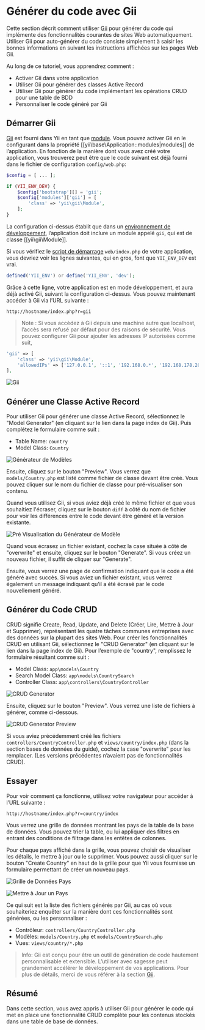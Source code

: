 Générer du code avec Gii
========================

Cette section décrit comment utiliser [Gii](tool-gii.md) pour générer du code qui implémente des fonctionnalités
courantes de sites Web automatiquement. Utiliser Gii pour auto-générer du code consiste simplement à saisir les
bonnes informations en suivant les instructions affichées sur les pages Web Gii.

Au long de ce tutoriel, vous apprendrez comment :

* Activer Gii dans votre application
* Utiliser Gii pour générer des classes Active Record
* Utiliser Gii pour générer du code implémentant les opérations CRUD pour une table de BDD
* Personnaliser le code généré par Gii


Démarrer Gii <span id="starting-gii"></span>
------------

[Gii](tool-gii.md) est fourni dans Yii en tant que [module](structure-modules.md). Vous pouvez activer Gii en le 
configurant dans la propriété [[yii\base\Application::modules|modules]] de l’application. En fonction de la manière 
dont vous avez créé votre application, vous trouverez peut être que le code suivant est déjà fourni dans le fichier de 
configuration `config/web.php`:

```php
$config = [ ... ];

if (YII_ENV_DEV) {
    $config['bootstrap'][] = 'gii';
    $config['modules']['gii'] = [
        'class' => 'yii\gii\Module',
    ];
}
```

La configuration ci-dessus établit que dans un [environnement de développement](concept-configurations.md#environment-constants), 
l’application doit inclure un module appelé `gii`, qui est de classe [[yii\gii\Module]].

Si vous vérifiez le [script de démarrage](structure-entry-scripts.md) `web/index.php` de votre application, vous devriez voir
les lignes suivantes, qui en gros, font que `YII_ENV_DEV` est vrai.

```php
defined('YII_ENV') or define('YII_ENV', 'dev');
```

Grâce à cette ligne, votre application est en mode développement, et aura déjà activé Gii, suivant la configuration 
ci-dessus. Vous pouvez maintenant accéder à Gii via l’URL suivante :

```
http://hostname/index.php?r=gii
```

> Note : Si vous accèdez à Gii depuis une machine autre que localhost, l’accès sera refusé par défaut pour des raisons 
> de sécurité. Vous pouvez configurer Gii pour ajouter les adresses IP autorisées comme suit,
>
```php
'gii' => [
    'class' => 'yii\gii\Module',
    'allowedIPs' => ['127.0.0.1', '::1', '192.168.0.*', '192.168.178.20'] // ajustez cela suivant vos besoins
],
```

![Gii](images/start-gii.png)


Générer une Classe Active Record <span id="generating-ar"></span>
---------------------------------

Pour utiliser Gii pour générer une classe Active Record, sélectionnez le "Model Generator" (en cliquant sur le lien 
dans la page index de Gii). Puis complétez le formulaire comme suit :

* Table Name: `country`
* Model Class: `Country`

![Générateur de Modèles](images/start-gii-model.png)

Ensuite, cliquez sur le bouton "Preview". Vous verrez que `models/Country.php` est listé comme fichier de classe devant être créé. Vous pouvez cliquer sur le nom du fichier de classe pour pré-visualiser son contenu.

Quand vous utilisez Gii, si vous aviez déjà créé le même fichier et que vous souhaitiez l'écraser, cliquez sur le bouton `diff`
à côté du nom de fichier pour voir les différences entre le code devant être généré et la version existante.

![Pré Visualisation du Générateur de Modèle](images/start-gii-model-preview.png)

Quand vous écrasez un fichier existant, cochez la case située à côté de "overwrite" et ensuite, cliquez sur le bouton
"Generate". Si vous créez un nouveau fichier, il suffit de cliquer sur "Generate". 

Ensuite, vous verrez une page de confirmation indiquant que le code a été généré avec succès. Si vous aviez un fichier 
existant, vous verrez également un message indiquant qu’il a été écrasé par le code nouvellement généré.


Générer du Code CRUD <span id="generating-crud"></span>
--------------------

CRUD signifie Create, Read, Update, and Delete (Créer, Lire, Mettre à Jour et Supprimer), représentant les quatre tâches
communes entreprises avec des données sur la plupart des sites Web. Pour créer les fonctionnalités CRUD en utilisant
Gii, sélectionnez le "CRUD Generator" (en cliquant sur le lien dans la page index de Gii). Pour l’exemple de "country",
remplissez le formulaire résultant comme suit :

* Model Class: `app\models\Country`
* Search Model Class: `app\models\CountrySearch`
* Controller Class: `app\controllers\CountryController`

![CRUD Generator](images/start-gii-crud.png)

Ensuite, cliquez sur le bouton "Preview". Vous verrez une liste de fichiers à générer, comme ci-dessous.

![CRUD Generator Preview](images/start-gii-crud-preview.png)

Si vous aviez précédemment créé les fichiers  `controllers/CountryController.php` et
`views/country/index.php` (dans la section bases de données du guide), cochez la case "overwrite" pour les remplacer.
(Les versions précédentes n’avaient pas de fonctionnalités CRUD).


Essayer <span id="trying-it-out"></span>
-------------

Pour voir comment ça fonctionne, utilisez votre navigateur pour accéder à l’URL suivante :

```
http://hostname/index.php?r=country/index
```

Vous verrez une grille de données montrant les pays de la table de la base de données. Vous pouvez trier la table, ou
lui appliquer des filtres en entrant des conditions de filtrage dans les entêtes de colonnes.


Pour chaque pays affiché dans la grille, vous pouvez choisir de visualiser les détails, le mettre à jour ou le
supprimer.
Vous pouvez aussi cliquer sur le bouton "Create Country" en haut de la grille pour que Yii vous fournisse un formulaire
permettant de créer un nouveau pays.

![Grille de Données Pays](images/start-gii-country-grid.png)

![Mettre à Jour un Pays](images/start-gii-country-update.png)

Ce qui suit est la liste des fichiers générés par Gii, au cas où vous souhaiteriez enquêter sur la manière dont ces
fonctionnalités sont générées, ou les personnaliser :

* Contrôleur: `controllers/CountryController.php`
* Modèles: `models/Country.php` et `models/CountrySearch.php`
* Vues: `views/country/*.php`

> Info: Gii est conçu pour être un outil de génération de code hautement personnalisable et extensible. L’utiliser avec
  sagesse peut grandement accélérer le développement de vos applications. Pour plus de détails, merci de vous référer 
  à la section [Gii](tool-gii.md).


Résumé <span id="summary"></span>
-------

Dans cette section, vous avez appris à utiliser Gii pour générer le code qui met en place une fonctionnalité CRUD 
complète pour les contenus stockés dans une table de base de données.

